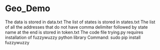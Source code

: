 # Geo_Demo
The data is stored in data.txt
The list of states is stored in states.txt
The list of all the addresses that do not have comma delimiter followed by state name at the end is stored in token.txt
The code file trying.py requires installation of fuzzywuzzy python library
Command: sudo pip install fuzzywuzzy
